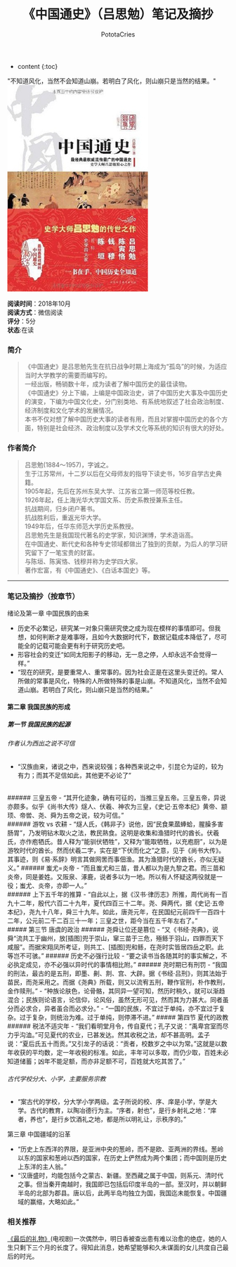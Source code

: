 ﻿---
layout: post
title:  "《中国通史》（吕思勉）笔记及摘抄"
categories: Reading
tags: 历史
author: PototaCries
---

* content
{:toc}

"不知道风化，当然不会知道山崩。若明白了风化，则山崩只是当然的结果。"   
![](https://github.com/potato628/potato628.github.io/raw/master/images/20181019.jpg)



**阅读时间**：2018年10月<br />**阅读方式**：微信阅读<br />**评分**：5分<br />**状态**:在读

### 简介
> 《中国通史》是吕思勉先生在抗日战争时期上海成为“孤岛”的时候，为适应当时大学教学的需要而编写的。<br />
一经出版，畅销数十年，成为读者了解中国历史的最佳读物。<br />
《中国通史》分上下编，上编是中国政治史，讲了中国历史大事及中国历史的演变，下编为中国文化史，分门别类地、有系统地叙述了社会政治制度、经济制度和文化学术的发展情况。<br />
本书不仅对想了解中国历史大事的读者有用，而且对掌握中国历史的各个方面，特别是社会经济、政治制度以及学术文化等系统的知识有很大的好处。<br />

### 作者简介

> 吕思勉(1884～1957)，字诚之。<br />
生于江苏常州，十二岁以后在父母师友的指导下读史书，16岁自学古史典籍。<br />
1905年起，先后在苏州东吴大学、江苏省立第一师范等校任教。<br />
1926年起，任上海光华大学国文系、历史系教授兼系主任。<br />
抗战期间，归乡闭户著书。<br />
抗战胜利后，重返光华大学。<br />
1949年后，任华东师范大学历史系教授。<br />
吕思勉先生是我国现代著名的史学家，知识渊博，学术造诣高。<br />
在中国通史、断代史和各种专史领域都做出了独到的贡献，为后人的学习研究留下了一笔宝贵的财富。<br />
与陈垣、陈寅恪、钱穆并称为史学四大家。<br />
著作宏富，有《中国通史》、《白话本国史》等。
------------


### 笔记及摘抄（按章节）
绪论及第一章 中国民族的由来
- 历史不必繁记，研究某一对象只需研究使之成为现在模样的事情即可。但我想，如何判断才是难事呀，且如今大数据时代下，数据记载成本降低了，尽可能全的记载可能会更有利于研究历史吧。
- 形容社会的变迁“如同太阳影子的移动，无一息之停，人却永远不会觉得一样。”
- “现在的研究，是要重常人、重常事的。因为社会正是在这里头变迁的。常人所做的常事是风化，特殊的人所做特殊的事是山崩。不知道风化，当然不会知道山崩。若明白了风化，则山崩只是当然的结果。”

#### 第二章 我国民族的形成
##### 第一节 我国民族的起源
###### 作者认为西出之说不可信
- “汉族由来，诸说之中，西来说较强；各种西来说之中，引昆仑为证的，较为有力；而其不足信如此，其他更不必论了”<br />
<br />
###### 三皇五帝
- “其开化迹象，确有可征的，当推三皇五帝。三皇五帝，异说亦颇多。似乎《尚书大传》燧人、伏羲、神农为三皇，《史记·五帝本纪》黄帝、颛顼、帝喾、尧、舜为五帝之说，较为可信。”
<br />
###### 游牧 vs 农耕
- “燧人氏，《韩非子》说他，因“民食果蓏蜯蛤，腥臊多害肠胃”，乃发明钻木取火之法，教民熟食。这明是收集和渔猎时代的酋长。伏羲氏，亦作庖牺氏。昔人释为“能驯伏牺牲”，又释为“能取牺牲，以充庖厨”，以为是游牧时代的酋长。然而伏羲二字，实在是“下伏而化之”之意，见于《尚书大传》。其事迹，则《易·系辞》明言其做网罟而事佃渔。其为渔猎时代的酋长，亦似无疑义。”
###### 蚩尤=炎帝
- “而且蚩尤和三苗，昔人都以为是九黎之君。而三苗和炎帝，同是姜姓。又阪泉、涿鹿，说者多以为一地。所以有人怀疑这两役就是一役；蚩尤、炎帝，亦即一人。”
<br />
###### 上下五千年的推算
- “自此以上，据《汉书·律历志》所推，周代尚有一百九十二年，殷代六百二十九年，夏代四百三十二年。尧、舜两代，据《史记·五帝本纪》，尧九十八年，舜三十九年。如此，唐尧元年，在民国纪元前四千一百四十二年，公元前二千二百三十一年；三皇之世，距今当在五千年左右了。”<br />
##### 第三节 唐虞的政治
###### 尧舜让位还是篡位
- “又《书经·尧典》，说舜“流共工于幽州，放[插图]兜于崇山，窜三苗于三危，殛鲧于羽山，四罪而天下咸服”。而据宋翔凤所考证，则共工、[插图]兜和鲧，在尧时实皆居四岳之职。此等岂不可骇。”
###### 历史不必强行比较
- “要之读书当各随其时的事实解之，不必执定成见，亦不必强以异时代的事情相比附。”
###### 尧时期已有刑罚
- “我国的刑法，最古的是五刑，即墨、劓、剕、宫、大辟。据《书经·吕刑》，则其法始于苗民，而尧采用之。而据《尧典》所载，则又以流宥五刑，鞭作官刑，朴作教刑，金作赎刑。”
- “种族论肤色，论骨骼，其同异一望可知，然历时稍久，就可以渐趋混合；民族则论语言，论信仰，论风俗，虽然无形可见，然而其为力甚大。同者虽分而必求合，异者虽合而必求分。”
- “一国的民族，不宜过于单纯，亦不宜过于复杂。过于复杂，则统治为难。过于单纯，则停滞不进。”
##### 第四节 夏代的政教
###### 税法不适灾年
- “我们看明堂月令，传自夏代；孔子又说：“禹卑宫室而尽力乎沟洫。”可见夏代的农业，已甚发达。然其收税之法，却不甚高明。孟子说：“夏后氏五十而贡。”又引龙子的话说：“贡者，校数岁之中以为常。”这就是以数年收获的平均数，定一年收税的标准。如此，丰年可以多取，而仍少取，百姓未必知道储蓄；凶年不能足额，而亦非足额不可，百姓就大吃其苦了。”

###### 古代学校分大、小学，主要服务宗教
- “案古代的学校，分大学小学两级。孟子所说的校、序、庠是小学，学是大学。古代的教育，以陶冶德行为主。“序者，射也”，是行乡射礼之地：“庠者，养也”，是行乡饮酒礼之地，都是所以明礼让，示秩序的。”

第三章 中国疆域的沿革
- “历史上东西洋的界限，是亚洲中央的葱岭，而不是欧、亚两洲的界线。葱岭以东的国家和葱岭以西的国家，在历史上俨然成为两个集团；而中国则是历史上东洋的主人翁。”
- “汉唐盛时，均能包括今之蒙古、新疆。至西藏之属于中国，则系元、清时代之事。但当秦开南越时，我国即已包括后印度半岛的一部。至汉时，并以朝鲜半岛的北部为郡县。唐以后，此两半岛均独立为国，我国迄未能恢复。中国疆域的赢缩，大略如此。”



### 相关推荐
[《最后的礼物》](https://movie.douban.com/subject/3111390/ "《最后的礼物》")(电视剧)一次偶然中，明日香被查出患有难以治愈的绝症，她的人生只剩下三个月的长度了。得知此消息，她希望能够和久未谋面的女儿共度自己最后的时光。
